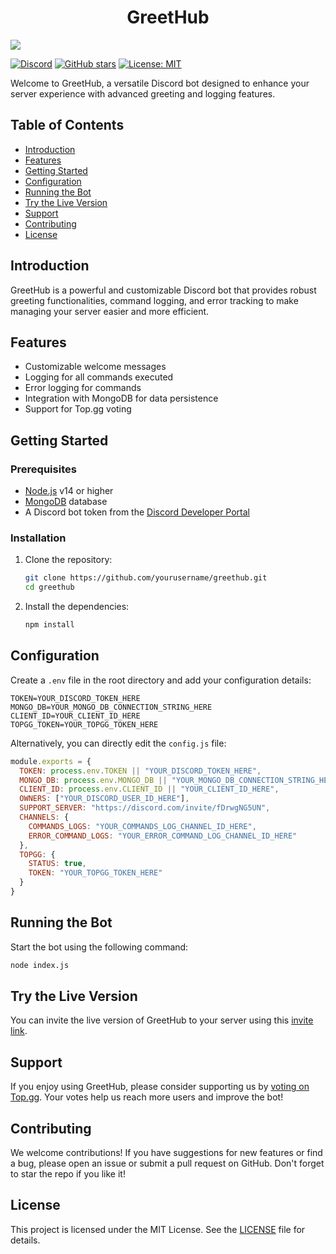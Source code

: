 <h1 align="center"> GreetHub </h1>

<img align="center" src="https://cdn.treobot.me/20240604_115918.jpg">


[![Discord](https://img.shields.io/discord/974995947379646534?label=Discord&logo=discord)](https://discord.com/invite/fDrwgNG5UN)
[![GitHub stars](https://img.shields.io/github/stars/devanshyadav2010/greethub?style=social)](https://github.com/yourusername/greethub)
[![License: MIT](https://img.shields.io/badge/License-MIT-yellow.svg)](https://opensource.org/licenses/MIT)

Welcome to GreetHub, a versatile Discord bot designed to enhance your server experience with advanced greeting and logging features.

## Table of Contents
- [Introduction](#introduction)
- [Features](#features)
- [Getting Started](#getting-started)
- [Configuration](#configuration)
- [Running the Bot](#running-the-bot)
- [Try the Live Version](#try-the-live-version)
- [Support](#support)
- [Contributing](#contributing)
- [License](#license)

## Introduction
GreetHub is a powerful and customizable Discord bot that provides robust greeting functionalities, command logging, and error tracking to make managing your server easier and more efficient.

## Features
- Customizable welcome messages
- Logging for all commands executed
- Error logging for commands
- Integration with MongoDB for data persistence
- Support for Top.gg voting

## Getting Started

### Prerequisites
- [Node.js](https://nodejs.org/en/download/) v14 or higher
- [MongoDB](https://www.mongodb.com/) database
- A Discord bot token from the [Discord Developer Portal](https://discord.com/developers/applications)

### Installation
1. Clone the repository:
   ```bash
   git clone https://github.com/yourusername/greethub.git
   cd greethub
   ```

2. Install the dependencies:
   ```bash
   npm install
   ```

## Configuration
Create a `.env` file in the root directory and add your configuration details:
```env
TOKEN=YOUR_DISCORD_TOKEN_HERE
MONGO_DB=YOUR_MONGO_DB_CONNECTION_STRING_HERE
CLIENT_ID=YOUR_CLIENT_ID_HERE
TOPGG_TOKEN=YOUR_TOPGG_TOKEN_HERE
```

Alternatively, you can directly edit the `config.js` file:
```javascript
module.exports = {
  TOKEN: process.env.TOKEN || "YOUR_DISCORD_TOKEN_HERE",
  MONGO_DB: process.env.MONGO_DB || "YOUR_MONGO_DB_CONNECTION_STRING_HERE",
  CLIENT_ID: process.env.CLIENT_ID || "YOUR_CLIENT_ID_HERE",
  OWNERS: ["YOUR_DISCORD_USER_ID_HERE"],
  SUPPORT_SERVER: "https://discord.com/invite/fDrwgNG5UN",
  CHANNELS: {
    COMMANDS_LOGS: "YOUR_COMMANDS_LOG_CHANNEL_ID_HERE",
    ERROR_COMMAND_LOGS: "YOUR_ERROR_COMMAND_LOG_CHANNEL_ID_HERE"
  },
  TOPGG: {
    STATUS: true,
    TOKEN: "YOUR_TOPGG_TOKEN_HERE"
  }
}
```

## Running the Bot
Start the bot using the following command:
```bash
node index.js
```

## Try the Live Version
You can invite the live version of GreetHub to your server using this [invite link](https://discord.com/oauth2/authorize?client_id=1157637157016584192&permissions=8&scope=bot+applications.commands).

## Support
If you enjoy using GreetHub, please consider supporting us by [voting on Top.gg](https://top.gg/bot/1157637157016584192/vote). Your votes help us reach more users and improve the bot!

## Contributing
We welcome contributions! If you have suggestions for new features or find a bug, please open an issue or submit a pull request on GitHub. Don't forget to star the repo if you like it!

## License
This project is licensed under the MIT License. See the [LICENSE](LICENSE) file for details.
